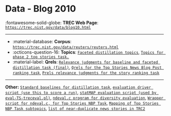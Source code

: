 # Data - Blog 2010 

:fontawesome-solid-globe: **TREC Web Page**: [`https://trec.nist.gov/data/blog10.html`](https://trec.nist.gov/data/blog10.html)

---

- :material-database: **Corpus**: [`https://trec.nist.gov/data/reuters/reuters.html`](https://trec.nist.gov/data/reuters/reuters.html)
- :octicons-question-16: **Topics**: [`Faceted distillation topics`](https://trec.nist.gov/data/blog/10/10.blog.distillation-topics.xml), [`Topics for phase 2 top stories task.`](https://trec.nist.gov/data/blog/10/10.top-stories.blog.topics.1-68)
- :material-label: **Qrels**: [`Relevance judgments for baseline and faceted distillation task (final)`](https://trec.nist.gov/data/blog/10/10.distillation-qrels.final), [`Qrels for the Top Stories News Blog Post ranking task`](https://trec.nist.gov/data/blog/10/10.top-stories.blog.qrels), [`Prels relevance judgments for the story ranking task`](https://trec.nist.gov/data/blog/10/TS10_Binary.prels)


---

**Other:** [`Standard baselines for distillation task`](https://trec.nist.gov/data/blog/10/baselines.tar.gz), [`evaluation driver script (use this to score a run)`](https://trec.nist.gov/data/blog/10/eval-TS-treceval.pl), [`statMAP evaluation script (used by eval-TS-treceval.pl)`](https://trec.nist.gov/data/blog/10/statAP_MQ_eval_v4.pl), [`ndeval.c program for diversity evaluation`](https://trec.nist.gov/data/web/10/ndeval.c), [`Wrapper script for ndeval.c, for Top Stories NBP Task`](https://trec.nist.gov/data/blog/10/ndeval_blog2010_nbprt.pl), [`Mapping of Top Stories NBP Task subtopics`](https://trec.nist.gov/data/blog/10/newsblogpost.attributes), [`list of near-duplicate news stories in TRC2`](https://trec.nist.gov/data/blog/10/TS10_eqclasses)
